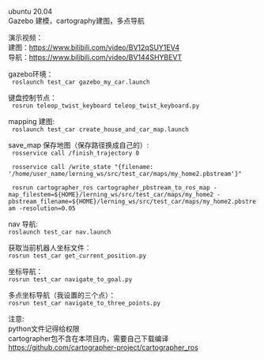 ubuntu 20.04  
Gazebo 建模，cartography建图，多点导航  

演示视频：  
建图：https://www.bilibili.com/video/BV12qSUY1EV4  
导航：https://www.bilibili.com/video/BV144SHYBEVT  

gazebo环境：  
``` roslaunch test_car gazebo_my_car.launch```  

键盘控制节点：  
``` rosrun teleop_twist_keyboard teleop_twist_keyboard.py``` 

mapping 建图:    
``` roslaunch test_car create_house_and_car_map.launch``` 

save_map 保存地图（保存路径换成自己的）:  
``` rosservice call /finish_trajectory 0```   

``` rosservice call /write_state "{filename: '/home/user_name/lerning_ws/src/test_car/maps/my_home2.pbstream'}"```   

``` rosrun cartographer_ros cartographer_pbstream_to_ros_map -map_filestem=${HOME}/lerning_ws/src/test_car/maps/my_home2 -pbstream_filename=${HOME}/lerning_ws/src/test_car/maps/my_home2.pbstream -resolution=0.05```   

nav 导航:  
``` roslaunch test_car nav.launch ```   

获取当前机器人坐标文件：    
```rosrun test_car get_current_position.py```

坐标导航：    
```rosrun test_car navigate_to_goal.py```

多点坐标导航（我设置的三个点）：    
```rosrun test_car navigate_to_three_points.py```  

注意:    
python文件记得给权限  
cartographer包不含在本项目内，需要自己下载编译  
https://github.com/cartographer-project/cartographer_ros
